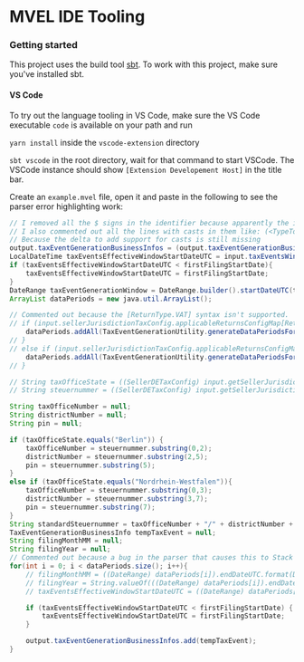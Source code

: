 MVEL IDE Tooling
==========

### Getting started
This project uses the build tool [sbt](https://www.scala-sbt.org). To work with this project, make sure you've installed sbt.

#### VS Code
To try out the language tooling in VS Code, make sure the VS Code executable `code` is available on your path and run

`yarn install` inside the `vscode-extension` directory

`sbt vscode` in the root directory, wait for that command to start VSCode. The VSCode instance should show `[Extension Developement Host]` in the title bar.

Create an `example.mvel` file, open it and paste in the following to see the parser error highlighting work:
```java
// I removed all the $ signs in the identifier because apparently the identifier parser regex doesn't allow them.
// I also commented out all the lines with casts in them like: (<TypeToCastTo>) <expression>>
// Because the delta to add support for casts is still missing
output.taxEventGenerationBusinessInfos = (output.taxEventGenerationBusinessInfos == null ? new java.util.ArrayList() : output.taxEventGenerationBusinessInfos);
LocalDateTime taxEventsEffectiveWindowStartDateUTC = input.taxEventsWindowStartDateUTC;
if (taxEventsEffectiveWindowStartDateUTC < firstFilingStartDate){
	taxEventsEffectiveWindowStartDateUTC = firstFilingStartDate;
}
DateRange taxEventGenerationWindow = DateRange.builder().startDateUTC(taxEventsEffectiveWindowStartDateUTC).endDateUTC(input.taxEventsWindowEndDateUTC).build();
ArrayList dataPeriods = new java.util.ArrayList();

// Commented out because the [ReturnType.VAT] syntax isn't supported.
// if (input.sellerJurisdictionTaxConfig.applicableReturnsConfigMap[ReturnType.VAT].filingFrequencyInMonths.equals(3)){
    dataPeriods.addAll(TaxEventGenerationUtility.generateDataPeriodsForWindow(taxEventGenerationWindow, "JANUARY-MARCH;APRIL-JUNE;JULY-SEPTEMBER;OCTOBER-DECEMBER;"));
// }
// else if (input.sellerJurisdictionTaxConfig.applicableReturnsConfigMap[ReturnType.VAT].filingFrequencyInMonths.equals(1)){
    dataPeriods.addAll(TaxEventGenerationUtility.generateDataPeriodsForWindow(taxEventGenerationWindow, "JANUARY-JANUARY;FEBRUARY-FEBRUARY;MARCH-MARCH;APRIL-APRIL;MAY-MAY;JUNE-JUNE;JULY-JULY;AUGUST-AUGUST;SEPTEMBER-SEPTEMBER;OCTOBER-OCTOBER;NOVEMBER-NOVEMBER;DECEMBER-DECEMBER;"));
// }

// String taxOfficeState = ((SellerDETaxConfig) input.getSellerJurisdictionTaxConfig()).getTaxOfficeInfo().getAddress.getStateOrRegion();
// String steuernummer = ((SellerDETaxConfig) input.getSellerJurisdictionTaxConfig()).getSteuernummer();

String taxOfficeNumber = null;
String districtNumber = null;
String pin = null;

if (taxOfficeState.equals("Berlin")) {
    taxOfficeNumber = steuernummer.substring(0,2);
    districtNumber = steuernummer.substring(2,5);
    pin = steuernummer.substring(5);
}
else if (taxOfficeState.equals("Nordrhein-Westfalen")){
    taxOfficeNumber = steuernummer.substring(0,3);
    districtNumber = steuernummer.substring(3,7);
    pin = steuernummer.substring(7);
}
String standardSteuernummer = taxOfficeNumber + "/" + districtNumber + "/" + pin;
TaxEventGenerationBusinessInfo tempTaxEvent = null;
String filingMonthMM = null;
String filingYear = null;
// Commented out because a bug in the parser that causes this to Stack overflow. Will look into it.
for(int i = 0; i < dataPeriods.size(); i++){
	// filingMonthMM = ((DateRange) dataPeriods[i]).endDateUTC.format(DateTimeFormatter.ofPattern("MM"));
	// filingYear = String.valueOf(((DateRange) dataPeriods[i]).endDateUTC.year);
	// taxEventsEffectiveWindowStartDateUTC = ((DateRange) dataPeriods[i]).startDateUTC;

	if (taxEventsEffectiveWindowStartDateUTC < firstFilingStartDate) {
		taxEventsEffectiveWindowStartDateUTC = firstFilingStartDate;
    }

	output.taxEventGenerationBusinessInfos.add(tempTaxEvent);
}
```
